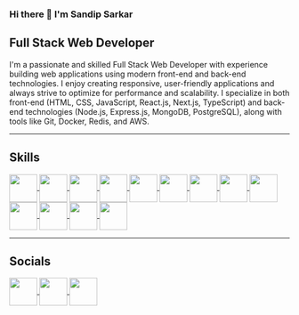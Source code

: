 ### Hi there 👋 I'm Sandip Sarkar

<h2 size="20">Full Stack Web Developer</h2>

I'm a passionate and skilled Full Stack Web Developer with experience building web applications using modern front-end and back-end technologies. I enjoy creating responsive, user-friendly applications and always strive to optimize for performance and scalability.
I specialize in both front-end (HTML, CSS, JavaScript, React.js, Next.js, TypeScript) and back-end technologies (Node.js, Express.js, MongoDB, PostgreSQL), along with tools like Git, Docker, Redis, and AWS.

---

<h2 size="20">Skills</h2>

<a href="https://developer.mozilla.org/en-US/docs/Web/HTML" target="blank">
  <img
    src="https://img.icons8.com/color/50/000000/html-5.png"
    align="center"
    height="50"
    width="50"
  />
</a>

<a href="https://developer.mozilla.org/en-US/docs/Web/CSS" target="blank">
  <img
    src="https://img.icons8.com/color/50/000000/css3.png"
    align="center"
    height="50"
    width="50"
  />
</a>

<a href="https://developer.mozilla.org/en-US/docs/Web/JavaScript" target="blank">
  <img
    src="https://img.icons8.com/color/50/000000/javascript.png"
    align="center"
    height="50"
    width="50"
  />
</a>

<a href="https://developer.mozilla.org/en-US/docs/Web/JavaScript" target="blank">
  <img
    src="https://icons8.com/icon/uJM6fQYqDaZK/typescript"
    align="center"
    height="50"
    width="50"
  />
</a>

<a href="https://tailwindcss.com/" target="blank">
  <img
    src="https://img.icons8.com/color/50/000000/tailwindcss.png"
    align="center"
    height="50"
    width="50"
  />
</a>

<a href="https://sass-lang.com/" target="blank">
  <img
    src="https://img.icons8.com/color/50/000000/sass.png"
    align="center"
    height="50"
    width="50"
  />
</a>

<a href="https://reactjs.org/" target="blank">
  <img
    src="https://img.icons8.com/plasticine/50/000000/react.png"
    align="center"
    height="50"
    width="50"
  />
</a>

<a href="https://nextjs.org/" target="blank">
  <img
    src="https://icons8.com/icon/MWiBjkuHeMVq/next.js"
    align="center"
    height="50"
    width="50"
  />
</a>

<a href="https://nodejs.org/" target="blank">
  <img
    src="https://img.icons8.com/color/50/000000/nodejs.png"
    align="center"
    height="50"
    width="50"
  />
</a>

<a href="https://www.mongodb.com/" target="blank">
  <img
    src="https://img.icons8.com/color/50/000000/mongodb.png"
    align="center"
    height="50"
    width="50"
  />
</a>

<a href="https://www.postgresql.org/" target="blank">
  <img
    src="https://icons8.com/icon/38561/postgresql"
    align="center"
    height="50"
    width="50"
  />
</a>

<a href="https://www.cplusplus.com/" target="blank">
  <img
    src="https://icons8.com/icon/pHS3eRpynIRQ/redis"
    align="center"
    height="50"
    width="50"
  />
</a>

<a href="https://www.cplusplus.com/" target="blank">
  <img
    src="https://img.icons8.com/color/50/000000/c-plus-plus-logo.png"
    align="center"
    height="50"
    width="50"
  />
</a>

---

<h2 size="20">Socials</h2>

<a href="https://www.linkedin.com/in/sarkar-sandip/" target="blank">
  <img
    src="https://img.icons8.com/color/50/000000/linkedin.png"
    align="center"
    height="50"
    width="50"
  />
</a>

<a href="https://www.instagram.com/the_sandip___/" target="blank">
  <img
    src="https://img.icons8.com/fluency/50/000000/instagram-new.png"
    align="center"
    height="50"
    width="50"
  />
</a>

<a href="https://sandipsarkar.dev/" target="blank">
  <img
    src="https://img.icons8.com/color/50/000000/user-male.png"
    align="center"
    height="50"
    width="50"
  />
</a>


<!--
**SandipNITA2025/SandipNITA2025** is a ✨ _special_ ✨ repository because its `README.md` (this file) appears on your GitHub profile.

Here are some ideas to get you started:

- 🔭 I’m currently working on ...
- 🌱 I’m currently learning ...
- 👯 I’m looking to collaborate on ...
- 🤔 I’m looking for help with ...
- 💬 Ask me about ...
- 📫 How to reach me: ...
- 😄 Pronouns: ...
- ⚡ Fun fact: ...
-->
